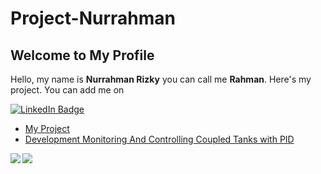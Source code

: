 # Project-Nurrahman
## Welcome to My Profile  
Hello, my name is **Nurrahman Rizky** you can call me **Rahman**. Here's my project. You can add me on
<div id="Badges">
  <a href="https://www.linkedin.com/in/nurrahmanrizky/">
    <img vertical-align= "Center" src="https://img.shields.io/badge/LinkedIn-blue?style=for-the-badge&logo=linkedin&logoColor=white" alt="LinkedIn Badge"/> 
    </a>

- [My Project](https://github.com/gitnurrahman/Project-Nurrahman)
- [Development Monitoring And Controlling Coupled Tanks with PID](https://github.com/gitnurrahman/DOO2)

<a href="https://github.com/gitnurrahman">
  <img align="Left" src="https://github-readme-stats.vercel.app/api?username=Gitnurrahman&show_icons=true&theme=transparent" />
</a>
<a href="https://github.com/gitnurrahman">
  <img align="Justify" src="https://github-readme-stats.vercel.app/api/top-langs/?username=Gitnurrahman&show_icons=true&theme=transparent" />
</a>
